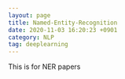 ```yaml
---
layout: page 
title: Named-Entity-Recognition
date: 2020-11-03 16:20:23 +0901 
category: NLP
tag: deeplearning
---
```


This is for NER papers